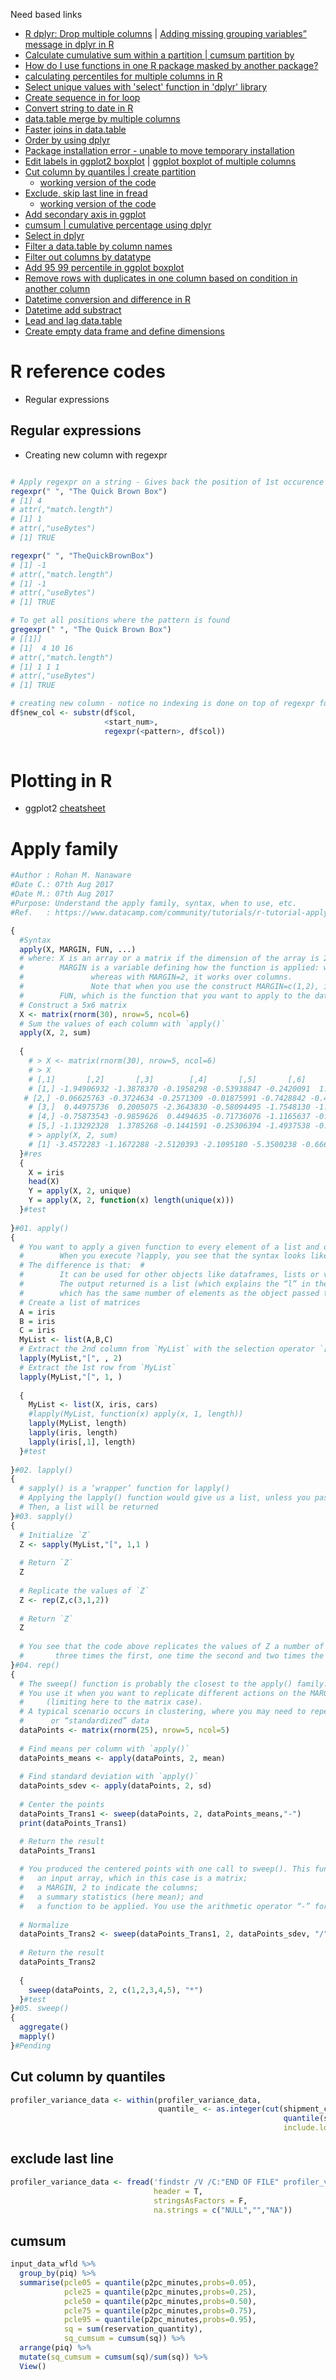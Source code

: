 Need based links
- [R dplyr: Drop multiple columns](https://stackoverflow.com/questions/35839408/r-dplyr-drop-multiple-columns) | [Adding missing grouping variables” message in dplyr in R](https://stackoverflow.com/questions/38511743/adding-missing-grouping-variables-message-in-dplyr-in-r)
- [Calculate cumulative sum within a partition | cumsum partition by](https://stackoverflow.com/questions/16850207/calculate-cumulative-sum-within-each-id-group)
- [How do I use functions in one R package masked by another package?](https://stackoverflow.com/questions/9337716/how-do-i-use-functions-in-one-r-package-masked-by-another-package)
- [calculating percentiles for multiple columns in R](https://stackoverflow.com/questions/35913705/calculating-percentiles-for-multiple-columns-in-r)
- [Select unique values with 'select' function in 'dplyr' library](https://stackoverflow.com/questions/25571547/select-unique-values-with-select-function-in-dplyr-library)
- [Create sequence in for loop](https://stackoverflow.com/questions/11454333/r-numbers-from-1-to-100)
- [Convert string to date in R](https://ampersandacademy.com/tutorials/r-programming/how-to-convert-string-to-date-in-r-programming-using-as-date-function)
- [data.table merge by multiple columns](https://stackoverflow.com/questions/30370879/data-table-merge-by-multiple-columns)
- [Faster joins in data.table](https://stackoverflow.com/questions/34598139/left-join-using-data-table)
- [Order by using dplyr](https://stackoverflow.com/questions/47144143/dplyr-arrange-by-reverse-alphabetical-order)
- [Package installation error - unable to move temporary installation](https://stackoverflow.com/questions/5700505/windows-7-update-packages-problem-unable-to-move-temporary-installation)
- [Edit labels in ggplot2 boxplot](https://stackoverflow.com/questions/1330989/rotating-and-spacing-axis-labels-in-ggplot2) | [ggplot boxplot of multiple columns](https://stackoverflow.com/questions/14785530/ggplot-boxplot-of-multiple-column-values)
- [Cut column by quantiles | create partition](https://stackoverflow.com/questions/4126326/how-to-quickly-form-groups-quartiles-deciles-etc-by-ordering-columns-in-a)
  - [working version of the code](#cut-column-by-quantiles)
- [Exclude, skip last line in fread]()
  - [working version of the code](#exclude-last-line)
- [Add secondary axis in ggplot](https://rpubs.com/MarkusLoew/226759)
- [cumsum | cumulative percentage using dplyr](#cumsum)
- [Select in dplyr](https://www.rdocumentation.org/packages/tidyselect/versions/0.2.5/topics/select_helpers)
- [Filter a data.table by column names](https://stackoverflow.com/questions/32184252/how-to-select-columns-in-data-table-using-a-character-vector-of-certain-column-n)
- [Filter out columns by datatype](https://stackoverflow.com/questions/27289410/use-dplyr-to-filter-out-columns-containing-characters)
- [Add 95 99 percentile in ggplot boxplot](https://stackoverflow.com/questions/35445201/ggplot-boxplot-with-fill-and-standard-errors)
- [Remove rows with duplicates in one column based on condition in another column](https://stackoverflow.com/questions/24011246/deleting-rows-that-are-duplicated-in-one-column-based-on-the-conditions-of-anoth)
- [Datetime conversion and difference in R](https://stackoverflow.com/questions/12611361/r-find-time-difference-in-seconds-for-yyyy-mm-dd-hhmmss-mmm-format)
- [Datetime add substract](https://stackoverflow.com/questions/11922181/adding-time-to-posixct-object-in-r)
- [Lead and lag data.table](https://stackoverflow.com/questions/31905001/how-to-create-lag-variables)
- [Create empty data frame and define dimensions](https://stackoverflow.com/questions/9917545/r-define-dimensions-of-empty-data-frame)

# R reference codes
- Regular expressions

## Regular expressions

- Creating new column with regexpr

```R

# Apply regexpr on a string - Gives back the position of 1st occurence of a pattern in the string, in case the pattern is not found returns -1
regexpr(" ", "The Quick Brown Box")
# [1] 4
# attr(,"match.length")
# [1] 1
# attr(,"useBytes")
# [1] TRUE

regexpr(" ", "TheQuickBrownBox")
# [1] -1
# attr(,"match.length")
# [1] -1
# attr(,"useBytes")
# [1] TRUE

# To get all positions where the pattern is found
gregexpr(" ", "The Quick Brown Box")
# [[1]]
# [1]  4 10 16
# attr(,"match.length")
# [1] 1 1 1
# attr(,"useBytes")
# [1] TRUE

# creating new column - notice no indexing is done on top of regexpr formula
df$new_col <- substr(df$col,
                     <start_num>,
                     regexpr(<pattern>, df$col))
                     

```

# Plotting in R

- ggplot2 [cheatsheet](https://www.rstudio.com/wp-content/uploads/2015/03/ggplot2-cheatsheet.pdf)

# Apply family

```R
#Author : Rohan M. Nanaware 
#Date C.: 07th Aug 2017
#Date M.: 07th Aug 2017
#Purpose: Understand the apply family, syntax, when to use, etc.
#Ref.   : https://www.datacamp.com/community/tutorials/r-tutorial-apply-family#family

{
  #Syntax
  apply(X, MARGIN, FUN, ...)
  # where: X is an array or a matrix if the dimension of the array is 2;
  #        MARGIN is a variable defining how the function is applied: when MARGIN=1, it applies over rows, 
  #               whereas with MARGIN=2, it works over columns. 
  #               Note that when you use the construct MARGIN=c(1,2), it applies to both rows and columns;
  #        FUN, which is the function that you want to apply to the data. It can be any R function, including a User Defined Function (UDF).
  # Construct a 5x6 matrix
  X <- matrix(rnorm(30), nrow=5, ncol=6)
  # Sum the values of each column with `apply()`
  apply(X, 2, sum)
  
  {
    # > X <- matrix(rnorm(30), nrow=5, ncol=6)
    # > X
    # [,1]       [,2]       [,3]        [,4]       [,5]       [,6]
    # [1,] -1.94906932 -1.3878370 -0.1958298 -0.53938847 -0.2420091  1.8336326
   # [2,] -0.06625763 -0.3724634 -0.2571309 -0.01875991 -0.7428842 -0.4180169
    # [3,]  0.44975736  0.2005075 -2.3643830 -0.58094495 -1.7548130 -1.0533094
    # [4,] -0.75873543 -0.9859626  0.4494635 -0.71736076 -1.1165637 -0.6567909
    # [5,] -1.13292328  1.3785268 -0.1441591 -0.25306394 -1.4937538 -0.3722877
    # > apply(X, 2, sum)
    # [1] -3.4572283 -1.1672288 -2.5120393 -2.1095180 -5.3500238 -0.6667723
  }#res
  {
    X = iris
    head(X)
    Y = apply(X, 2, unique)
    Y = apply(X, 2, function(x) length(unique(x)))
  }#test
  
}#01. apply()
{
  # You want to apply a given function to every element of a list and obtain a list as result. 
  #        When you execute ?lapply, you see that the syntax looks like the apply() function.
  # The difference is that:  #   
  #        It can be used for other objects like dataframes, lists or vectors; and
  #        The output returned is a list (which explains the “l” in the function name), 
  #        which has the same number of elements as the object passed to it
  # Create a list of matrices
  A = iris
  B = iris
  C = iris
  MyList <- list(A,B,C)
  # Extract the 2nd column from `MyList` with the selection operator `[` with `lapply()`
  lapply(MyList,"[", , 2)
  # Extract the 1st row from `MyList`
  lapply(MyList,"[", 1, )
  
  {
    MyList <- list(X, iris, cars)
    #lapply(MyList, function(x) apply(x, 1, length))
    lapply(MyList, length)
    lapply(iris, length)
    lapply(iris[,1], length)
  }#test
  
}#02. lapply()
{
  # sapply() is a ‘wrapper’ function for lapply()
  # Applying the lapply() function would give us a list, unless you pass simplify=FALSE as parameter to sapply(). 
  # Then, a list will be returned
}#03. sapply()
{
  # Initialize `Z`
  Z <- sapply(MyList,"[", 1,1 )
  
  # Return `Z`
  Z
  
  # Replicate the values of `Z`
  Z <- rep(Z,c(3,1,2))
  
  # Return `Z`
  Z
  
  # You see that the code above replicates the values of Z a number of times as established by c(3,1,2): 
  #       three times the first, one time the second and two times the third
}#04. rep()
{
  # The sweep() function is probably the closest to the apply() family. 
  # You use it when you want to replicate different actions on the MARGIN elements that you have chosen 
  #     (limiting here to the matrix case).
  # A typical scenario occurs in clustering, where you may need to repetitively produce normalized and centered 
  #      or “standardized” data
  dataPoints <- matrix(rnorm(25), nrow=5, ncol=5)
  
  # Find means per column with `apply()`
  dataPoints_means <- apply(dataPoints, 2, mean)
  
  # Find standard deviation with `apply()`
  dataPoints_sdev <- apply(dataPoints, 2, sd)
  
  # Center the points 
  dataPoints_Trans1 <- sweep(dataPoints, 2, dataPoints_means,"-")
  print(dataPoints_Trans1)

  # Return the result
  dataPoints_Trans1
  
  # You produced the centered points with one call to sweep(). This function expects the following elements:
  #   an input array, which in this case is a matrix;
  #   a MARGIN, 2 to indicate the columns;
  #   a summary statistics (here mean); and
  #   a function to be applied. You use the arithmetic operator “-” for subtraction
  
  # Normalize
  dataPoints_Trans2 <- sweep(dataPoints_Trans1, 2, dataPoints_sdev, "/")
  
  # Return the result
  dataPoints_Trans2
  
  {
    sweep(dataPoints, 2, c(1,2,3,4,5), "*")
  }#test
}#05. sweep()
{
  aggregate()
  mapply()
}#Pending

```

## Cut column by quantiles

```R
profiler_variance_data <- within(profiler_variance_data,
                                 quantile_ <- as.integer(cut(shipment_captured_weight,
                                                             quantile(shipment_captured_weight,probs = seq(0,1,0.1)),
                                                             include.lowest = T)))
```

## exclude last line
```R
profiler_variance_data <- fread('findstr /V /C:"END OF FILE" profiler_variance_data_v4.csv',
                                header = T,
                                stringsAsFactors = F,
                                na.strings = c("NULL","","NA"))
```
## cumsum

```R
input_data_wfld %>%
  group_by(piq) %>%
  summarise(pcle05 = quantile(p2pc_minutes,probs=0.05),
            pcle25 = quantile(p2pc_minutes,probs=0.25),
            pcle50 = quantile(p2pc_minutes,probs=0.50),
            pcle75 = quantile(p2pc_minutes,probs=0.75),
            pcle95 = quantile(p2pc_minutes,probs=0.95),
            sq = sum(reservation_quantity),
            sq_cumsum = cumsum(sq)) %>%
  arrange(piq) %>%
  mutate(sq_cumsum = cumsum(sq)/sum(sq)) %>%
  View()
```
